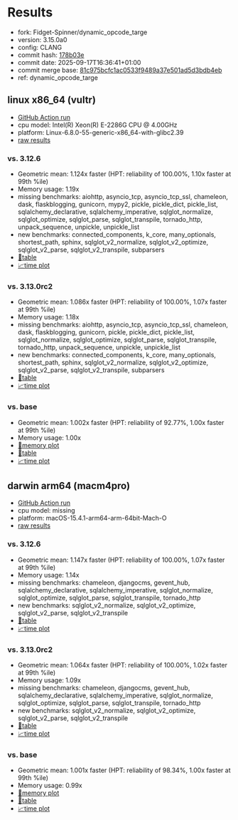 # Results

- fork: Fidget-Spinner/dynamic_opcode_targe
- version: 3.15.0a0
- config: CLANG
- commit hash: [178b03e](https://github.com/Fidget%2dSpinner/cpython/commit/178b03e)
- commit date: 2025-09-17T16:36:41+01:00
- commit merge base: [81c975bcfc1ac0533f9489a37e501ad5d3bdb4eb](https://github.com/python/cpython/commit/81c975bcfc1ac0533f9489a37e501ad5d3bdb4eb)
- ref: dynamic_opcode_targe

## linux x86_64 (vultr)

- [GitHub Action run](https://github.com/facebookexperimental/free-threading-benchmarking/actions/runs/17813555614)
- cpu model: Intel(R) Xeon(R) E-2286G CPU @ 4.00GHz
- platform: Linux-6.8.0-55-generic-x86_64-with-glibc2.39
- [raw results](bm-20250917-vultr-x86_64-Fidget%252dSpinner-dynamic_opcode_targe-3.15.0a0-178b03e.json)

### vs. 3.12.6

- Geometric mean: 1.124x faster (HPT: reliability of 100.00%, 1.10x faster at 99th %ile)
- Memory usage: 1.19x
- missing benchmarks: aiohttp, asyncio_tcp, asyncio_tcp_ssl, chameleon, dask, flaskblogging, gunicorn, mypy2, pickle, pickle_dict, pickle_list, sqlalchemy_declarative, sqlalchemy_imperative, sqlglot_normalize, sqlglot_optimize, sqlglot_parse, sqlglot_transpile, tornado_http, unpack_sequence, unpickle, unpickle_list
- new benchmarks: connected_components, k_core, many_optionals, shortest_path, sphinx, sqlglot_v2_normalize, sqlglot_v2_optimize, sqlglot_v2_parse, sqlglot_v2_transpile, subparsers
- [📄table](bm-20250917-vultr-x86_64-Fidget%252dSpinner-dynamic_opcode_targe-3.15.0a0-178b03e-vs-3.12.6.md)
- [📈time plot](bm-20250917-vultr-x86_64-Fidget%252dSpinner-dynamic_opcode_targe-3.15.0a0-178b03e-vs-3.12.6.svg)

### vs. 3.13.0rc2

- Geometric mean: 1.086x faster (HPT: reliability of 100.00%, 1.07x faster at 99th %ile)
- Memory usage: 1.18x
- missing benchmarks: aiohttp, asyncio_tcp, asyncio_tcp_ssl, chameleon, dask, flaskblogging, gunicorn, pickle, pickle_dict, pickle_list, sqlglot_normalize, sqlglot_optimize, sqlglot_parse, sqlglot_transpile, tornado_http, unpack_sequence, unpickle, unpickle_list
- new benchmarks: connected_components, k_core, many_optionals, shortest_path, sphinx, sqlglot_v2_normalize, sqlglot_v2_optimize, sqlglot_v2_parse, sqlglot_v2_transpile, subparsers
- [📄table](bm-20250917-vultr-x86_64-Fidget%252dSpinner-dynamic_opcode_targe-3.15.0a0-178b03e-vs-3.13.0rc2.md)
- [📈time plot](bm-20250917-vultr-x86_64-Fidget%252dSpinner-dynamic_opcode_targe-3.15.0a0-178b03e-vs-3.13.0rc2.svg)

### vs. base

- Geometric mean: 1.002x faster (HPT: reliability of 92.77%, 1.00x faster at 99th %ile)
- Memory usage: 1.00x
- [🧠memory plot](bm-20250917-vultr-x86_64-Fidget%252dSpinner-dynamic_opcode_targe-3.15.0a0-178b03e-vs-base-mem.svg)
- [📄table](bm-20250917-vultr-x86_64-Fidget%252dSpinner-dynamic_opcode_targe-3.15.0a0-178b03e-vs-base.md)
- [📈time plot](bm-20250917-vultr-x86_64-Fidget%252dSpinner-dynamic_opcode_targe-3.15.0a0-178b03e-vs-base.svg)

## darwin arm64 (macm4pro)

- [GitHub Action run](https://github.com/facebookexperimental/free-threading-benchmarking/actions/runs/17813555614)
- cpu model: missing
- platform: macOS-15.4.1-arm64-arm-64bit-Mach-O
- [raw results](bm-20250917-macm4pro-arm64-Fidget%252dSpinner-dynamic_opcode_targe-3.15.0a0-178b03e.json)

### vs. 3.12.6

- Geometric mean: 1.147x faster (HPT: reliability of 100.00%, 1.07x faster at 99th %ile)
- Memory usage: 1.14x
- missing benchmarks: chameleon, djangocms, gevent_hub, sqlalchemy_declarative, sqlalchemy_imperative, sqlglot_normalize, sqlglot_optimize, sqlglot_parse, sqlglot_transpile, tornado_http
- new benchmarks: sqlglot_v2_normalize, sqlglot_v2_optimize, sqlglot_v2_parse, sqlglot_v2_transpile
- [📄table](bm-20250917-macm4pro-arm64-Fidget%252dSpinner-dynamic_opcode_targe-3.15.0a0-178b03e-vs-3.12.6.md)
- [📈time plot](bm-20250917-macm4pro-arm64-Fidget%252dSpinner-dynamic_opcode_targe-3.15.0a0-178b03e-vs-3.12.6.svg)

### vs. 3.13.0rc2

- Geometric mean: 1.064x faster (HPT: reliability of 100.00%, 1.02x faster at 99th %ile)
- Memory usage: 1.09x
- missing benchmarks: chameleon, djangocms, gevent_hub, sqlalchemy_declarative, sqlalchemy_imperative, sqlglot_normalize, sqlglot_optimize, sqlglot_parse, sqlglot_transpile, tornado_http
- new benchmarks: sqlglot_v2_normalize, sqlglot_v2_optimize, sqlglot_v2_parse, sqlglot_v2_transpile
- [📄table](bm-20250917-macm4pro-arm64-Fidget%252dSpinner-dynamic_opcode_targe-3.15.0a0-178b03e-vs-3.13.0rc2.md)
- [📈time plot](bm-20250917-macm4pro-arm64-Fidget%252dSpinner-dynamic_opcode_targe-3.15.0a0-178b03e-vs-3.13.0rc2.svg)

### vs. base

- Geometric mean: 1.001x faster (HPT: reliability of 98.34%, 1.00x faster at 99th %ile)
- Memory usage: 0.99x
- [🧠memory plot](bm-20250917-macm4pro-arm64-Fidget%252dSpinner-dynamic_opcode_targe-3.15.0a0-178b03e-vs-base-mem.svg)
- [📄table](bm-20250917-macm4pro-arm64-Fidget%252dSpinner-dynamic_opcode_targe-3.15.0a0-178b03e-vs-base.md)
- [📈time plot](bm-20250917-macm4pro-arm64-Fidget%252dSpinner-dynamic_opcode_targe-3.15.0a0-178b03e-vs-base.svg)

